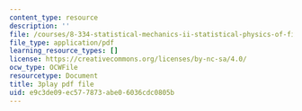 ```yaml
---
content_type: resource
description: ''
file: /courses/8-334-statistical-mechanics-ii-statistical-physics-of-fields-spring-2014/e9c3de09ec577873abe06036cdc0805b_opL7d8vY0KA.pdf
file_type: application/pdf
learning_resource_types: []
license: https://creativecommons.org/licenses/by-nc-sa/4.0/
ocw_type: OCWFile
resourcetype: Document
title: 3play pdf file
uid: e9c3de09-ec57-7873-abe0-6036cdc0805b
---
```

